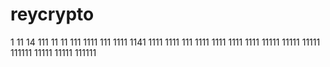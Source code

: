 # reycrypto
1
11
14
111
11
11
111
1111
111
1111
1141
1111
1111
111
1111
1111
1111
1111
11111
11111
11111
111111
11111
11111
111111

